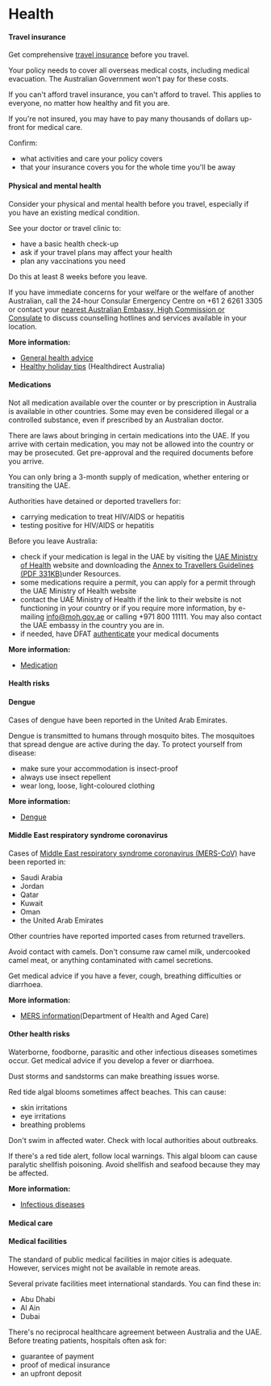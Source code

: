 # Health

#### Travel insurance

Get comprehensive [travel insurance](/before-you-go/the-basics/travel-insurance "Travel insurance") before you travel.

Your policy needs to cover all overseas medical costs, including medical evacuation. The Australian Government won't pay for these costs.

If you can't afford travel insurance, you can't afford to travel. This applies to everyone, no matter how healthy and fit you are.

If you're not insured, you may have to pay many thousands of dollars up-front for medical care.

Confirm:

* what activities and care your policy covers
* that your insurance covers you for the whole time you'll be away

#### Physical and mental health

Consider your physical and mental health before you travel, especially if you have an existing medical condition.

See your doctor or travel clinic to:

* have a basic health check-up
* ask if your travel plans may affect your health
* plan any vaccinations you need

Do this at least 8 weeks before you leave.

If you have immediate concerns for your welfare or the welfare of another Australian, call the 24-hour Consular Emergency Centre on +61 2 6261 3305 or contact your [nearest Australian Embassy, High Commission or Consulate](https://www.dfat.gov.au/about-us/our-locations/missions/our-embassies-and-consulates-overseas) to discuss counselling hotlines and services available in your location.

**More information:**

* [General health advice](/before-you-go/health "Taking care of your health")
* [Healthy holiday tips](https://www.healthdirect.gov.au/healthy-holiday-tips-infographic) (Healthdirect Australia)

#### Medications

Not all medication available over the counter or by prescription in Australia is available in other countries. Some may even be considered illegal or a controlled substance, even if prescribed by an Australian doctor.

There are laws about bringing in certain medications into the UAE. If you arrive with certain medication, you may not be allowed into the country or may be prosecuted. Get pre-approval and the required documents before you arrive.

You can only bring a 3-month supply of medication, whether entering or transiting the UAE.

Authorities have detained or deported travellers for:

* carrying medication to treat HIV/AIDS or hepatitis
* testing positive for HIV/AIDS or hepatitis

Before you leave Australia:

* check if your medication is legal in the UAE by visiting the [UAE Ministry of Health](https://mohap.gov.ae/en/services/issue-of-permit-to-import-medicines-for-personal-use) website and downloading the [Annex to Travellers Guidelines (PDF 331KB)](https://mohap.gov.ae/assets/download/727fd04f/Annex%20to%20Travellers%20Guidelines%20-%20PDF%20331KB.pdf.aspx)under Resources.
* some medications require a permit, you can apply for a permit through the UAE Ministry of Health website
* contact the UAE Ministry of Health if the link to their website is not functioning in your country or if you require more information, by e-mailing [info@moh.gov.ae](mailto:info@moh.gov.ae) or calling +971 800 11111. You may also contact the UAE embassy in the country you are in.
* if needed, have DFAT [authenticate](https://www.smartraveller.gov.au/consular-services/notarial-services/documents) your medical documents

**More information:**

* [Medication](/before-you-go/health/medications "Medication and medical equipment")

#### Health risks

#### Dengue

Cases of dengue have been reported in the United Arab Emirates. 

Dengue is transmitted to humans through mosquito bites. The mosquitoes that spread dengue are active during the day. To protect yourself from disease:

* make sure your accommodation is insect-proof
* always use insect repellent
* wear long, loose, light-coloured clothing

**More information:**

* [Dengue](https://www.health.gov.au/diseases/dengue-virus-infection)

#### Middle East respiratory syndrome coronavirus

Cases of [Middle East respiratory syndrome coronavirus (MERS-CoV)](https://www.who.int/news-room/fact-sheets/detail/middle-east-respiratory-syndrome-coronavirus-(mers-cov)) have been reported in:

* Saudi Arabia
* Jordan
* Qatar
* Kuwait
* Oman
* the United Arab Emirates

Other countries have reported imported cases from returned travellers.

Avoid contact with camels. Don't consume raw camel milk, undercooked camel meat, or anything contaminated with camel secretions.

Get medical advice if you have a fever, cough, breathing difficulties or diarrhoea.

**More information:**

* [MERS information](https://www.health.gov.au/diseases/middle-east-respiratory-syndrome-mers?utm_source=health.gov.au&utm_medium=callout-auto-custom&utm_campaign=digital_transformation)(Department of Health and Aged Care)

#### Other health risks

Waterborne, foodborne, parasitic and other infectious diseases sometimes occur. Get medical advice if you develop a fever or diarrhoea.

Dust storms and sandstorms can make breathing issues worse.

Red tide algal blooms sometimes affect beaches. This can cause:

* skin irritations
* eye irritations
* breathing problems

Don't swim in affected water. Check with local authorities about outbreaks.

If there's a red tide alert, follow local warnings. This algal bloom can cause paralytic shellfish poisoning. Avoid shellfish and seafood because they may be affected.

**More information:**

* [Infectious diseases](/before-you-go/health/diseases "Infectious diseases")

#### Medical care

#### Medical facilities

The standard of public medical facilities in major cities is adequate. However, services might not be available in remote areas.

Several private facilities meet international standards. You can find these in:

* Abu Dhabi
* Al Ain
* Dubai

There's no reciprocal healthcare agreement between Australia and the UAE. Before treating patients, hospitals often ask for:

* guarantee of payment
* proof of medical insurance
* an upfront deposit